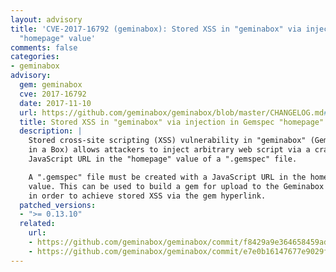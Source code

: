 ```yaml
---
layout: advisory
title: 'CVE-2017-16792 (geminabox): Stored XSS in "geminabox" via injection in Gemspec
  "homepage" value'
comments: false
categories:
- geminabox
advisory:
  gem: geminabox
  cve: 2017-16792
  date: 2017-11-10
  url: https://github.com/geminabox/geminabox/blob/master/CHANGELOG.md#01310-2017-11-13
  title: Stored XSS in "geminabox" via injection in Gemspec "homepage" value
  description: |
    Stored cross-site scripting (XSS) vulnerability in "geminabox" (Gem
    in a Box) allows attackers to inject arbitrary web script via a crafted
    JavaScript URL in the "homepage" value of a ".gemspec" file.

    A ".gemspec" file must be created with a JavaScript URL in the homepage
    value. This can be used to build a gem for upload to the Geminabox server,
    in order to achieve stored XSS via the gem hyperlink.
  patched_versions:
  - ">= 0.13.10"
  related:
    url:
    - https://github.com/geminabox/geminabox/commit/f8429a9e364658459add170e4ebc7a5d3b4759e7
    - https://github.com/geminabox/geminabox/commit/e7e0b16147677e9029f0b55eff6bc6dda52398d4
---
```

